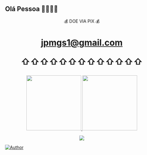 
## Olá Pessoa 👋👀👀👀

<p align="center">
💰 DOE VIA PIX 💰 </p> 

<h1 align="center">

 jpmgs1@gmail.com

<p align="center">⇧⇧⇧⇧⇧⇧⇧⇧⇧⇧⇧⇧⇧</p>
</h1>
<div align="center">
  <a href="https://github.com/jpmgs1">
  <img height="180em" src="https://github-readme-stats.vercel.app/api?username=jpmgs1&show_icons=true&theme=merko&include_all_commits=true&count_private=true"/>
   
 <img height="180em" src="https://github-readme-stats.vercel.app/api/top-langs/?username=jpmgs1&layout=compact&langs_count=7&theme=merko"/>
</div>
 
 <p align="center">
  <a href="https://www.instagram.com/jpmgs/" alt="Instagram">
    <img src="https://img.shields.io/badge/-Instagram-1C1C1C?style=for-the-badge&logo=Instagram&logoColor=00FFFF&link=https://www.instagram.com/jpmgs"/>

<p align="left">
<a href="https://github.com/jpmgs1"><img title="Author" src="https://img.shields.io/badge/Autor-jpmgs1-blue.svg?style=for-the-badge&logo=github"></a>
</p>
